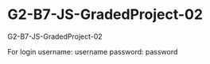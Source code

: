 # G2-B7-JS-GradedProject-02
G2-B7-JS-GradedProject-02

For login
username: username
password: password
